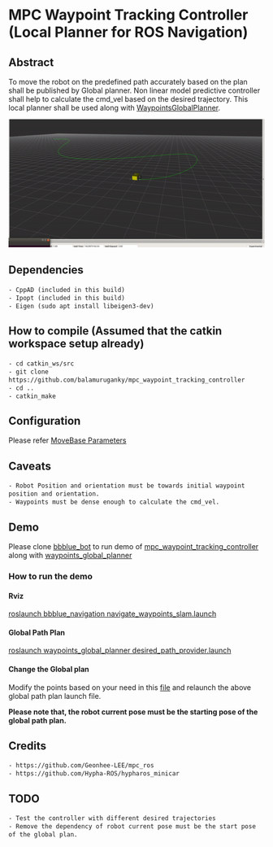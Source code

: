 # MPC Waypoint Tracking Controller (Local Planner for ROS Navigation)

## Abstract
To move the robot on the predefined path accurately based on the plan shall be published by Global planner. 
Non linear model predictive controller shall help to calculate the cmd_vel based on the desired trajectory.
This local planner shall be used along with [WaypointsGlobalPlanner](https://github.com/balamuruganky/waypoints_global_planner).

![mpc_demo](./mpc_path_tracking_demo.gif)

## Dependencies
    - CppAD (included in this build)
    - Ipopt (included in this build)
    - Eigen (sudo apt install libeigen3-dev)

## How to compile (Assumed that the catkin workspace setup already)
    - cd catkin_ws/src
    - git clone https://github.com/balamuruganky/mpc_waypoint_tracking_controller
    - cd ..
    - catkin_make

## Configuration
Please refer [MoveBase Parameters](https://github.com/balamuruganky/mpc_waypoint_tracking_controller/tree/master/params/move_base)

## Caveats
    - Robot Position and orientation must be towards initial waypoint position and orientation.
    - Waypoints must be dense enough to calculate the cmd_vel.
    
## Demo
Please clone [bbblue_bot](https://github.com/balamuruganky/bbblue_bot) to run demo of [mpc_waypoint_tracking_controller](https://github.com/balamuruganky/mpc_waypoint_tracking_controller) along with [waypoints_global_planner](https://github.com/balamuruganky/waypoints_global_planner)

### How to run the demo

#### Rviz
[roslaunch bbblue_navigation navigate_waypoints_slam.launch](https://github.com/balamuruganky/bbblue_bot/blob/master/bbblue_navigation/launch/navigate_waypoints_slam.launch)
    
#### Global Path Plan
[roslaunch waypoints_global_planner desired_path_provider.launch](https://github.com/balamuruganky/waypoints_global_planner/blob/master/launch/desired_path_provider.launch)

#### Change the Global plan
Modify the points based on your need in this [file](https://github.com/balamuruganky/waypoints_global_planner/blob/master/scripts/path_planner.py) and relaunch the above global path plan launch file. 

**Please note that, the robot current pose must be the starting pose of the global path plan.**
    
## Credits
    - https://github.com/Geonhee-LEE/mpc_ros
    - https://github.com/Hypha-ROS/hypharos_minicar
    
## TODO
    - Test the controller with different desired trajectories
    - Remove the dependency of robot current pose must be the start pose of the global plan.
